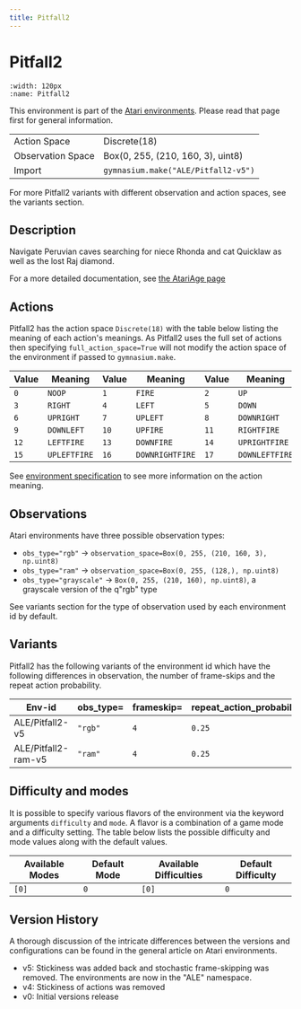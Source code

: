 ```yaml
---
title: Pitfall2
---
```


# Pitfall2

```{figure} ../_static/videos/environments/pitfall2.gif
:width: 120px
:name: Pitfall2
```

This environment is part of the <a href='..'>Atari environments</a>. Please read that page first for general information.

|                   |                                     |
|-------------------|-------------------------------------|
| Action Space      | Discrete(18)                        |
| Observation Space | Box(0, 255, (210, 160, 3), uint8)   |
| Import            | `gymnasium.make("ALE/Pitfall2-v5")` |

For more Pitfall2 variants with different observation and action spaces, see the variants section.

## Description

Navigate Peruvian caves searching for niece Rhonda and cat Quicklaw as well as the lost Raj diamond.

For a more detailed documentation, see [the AtariAge page](https://atariage.com/manual_html_page.php?SoftwareLabelID=359)

## Actions

Pitfall2 has the action space `Discrete(18)` with the table below listing the meaning of each action's meanings.
As Pitfall2 uses the full set of actions then specifying `full_action_space=True` will not modify the action space of the environment if passed to `gymnasium.make`.

| Value   | Meaning      | Value   | Meaning         | Value   | Meaning        |
|---------|--------------|---------|-----------------|---------|----------------|
| `0`     | `NOOP`       | `1`     | `FIRE`          | `2`     | `UP`           |
| `3`     | `RIGHT`      | `4`     | `LEFT`          | `5`     | `DOWN`         |
| `6`     | `UPRIGHT`    | `7`     | `UPLEFT`        | `8`     | `DOWNRIGHT`    |
| `9`     | `DOWNLEFT`   | `10`    | `UPFIRE`        | `11`    | `RIGHTFIRE`    |
| `12`    | `LEFTFIRE`   | `13`    | `DOWNFIRE`      | `14`    | `UPRIGHTFIRE`  |
| `15`    | `UPLEFTFIRE` | `16`    | `DOWNRIGHTFIRE` | `17`    | `DOWNLEFTFIRE` |

See [environment specification](../env-spec) to see more information on the action meaning.

## Observations

Atari environments have three possible observation types:

- `obs_type="rgb"` -> `observation_space=Box(0, 255, (210, 160, 3), np.uint8)`
- `obs_type="ram"` -> `observation_space=Box(0, 255, (128,), np.uint8)`
- `obs_type="grayscale"` -> `Box(0, 255, (210, 160), np.uint8)`, a grayscale version of the q"rgb" type

See variants section for the type of observation used by each environment id by default.

## Variants

Pitfall2 has the following variants of the environment id which have the following differences in observation,
the number of frame-skips and the repeat action probability.

| Env-id              | obs_type=   | frameskip=   | repeat_action_probability=   |
|---------------------|-------------|--------------|------------------------------|
| ALE/Pitfall2-v5     | `"rgb"`     | `4`          | `0.25`                       |
| ALE/Pitfall2-ram-v5 | `"ram"`     | `4`          | `0.25`                       |

## Difficulty and modes

It is possible to specify various flavors of the environment via the keyword arguments `difficulty` and `mode`.
A flavor is a combination of a game mode and a difficulty setting. The table below lists the possible difficulty and mode values
along with the default values.

| Available Modes   | Default Mode   | Available Difficulties   | Default Difficulty   |
|-------------------|----------------|--------------------------|----------------------|
| `[0]`             | `0`            | `[0]`                    | `0`                  |

## Version History

A thorough discussion of the intricate differences between the versions and configurations can be found in the general article on Atari environments.

* v5: Stickiness was added back and stochastic frame-skipping was removed. The environments are now in the "ALE" namespace.
* v4: Stickiness of actions was removed
* v0: Initial versions release
